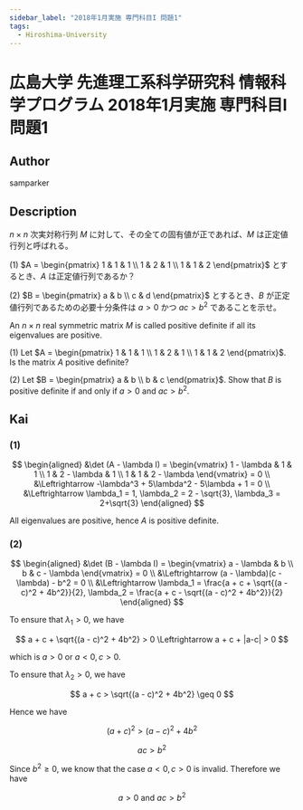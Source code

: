 ```yaml
---
sidebar_label: "2018年1月実施 専門科目I 問題1"
tags:
  - Hiroshima-University
---
```

# 広島大学 先進理工系科学研究科 情報科学プログラム 2018年1月実施 専門科目I 問題1


## **Author**
samparker

## **Description**
$n \times n$ 次実対称行列 $M$ に対して、その全ての固有値が正であれば、$M$ は正定値行列と呼ばれる。

(1) $A = \begin{pmatrix} 1 & 1 & 1 \\ 1 & 2 & 1 \\ 1 & 1 & 2 \end{pmatrix}$ とするとき、$A$ は正定値行列であるか？

(2) $B = \begin{pmatrix} a & b \\ c & d \end{pmatrix}$ とするとき、$B$ が正定値行列であるための必要十分条件は $a > 0$ かつ $ac > b^2$ であることを示せ。

An $n \times n$ real symmetric matrix $M$ is called positive definite if all its eigenvalues are positive.

(1) Let $A = \begin{pmatrix} 1 & 1 & 1 \\ 1 & 2 & 1 \\ 1 & 1 & 2 \end{pmatrix}$. Is the matrix $A$ positive definite?

(2) Let $B = \begin{pmatrix} a & b \\ b & c \end{pmatrix}$. Show that $B$ is positive definite if and only if $a > 0$ and $ac > b^2$.

## **Kai**
### (1)

$$
\begin{aligned}
&\det (A - \lambda I) = \begin{vmatrix}
    1 - \lambda & 1 & 1 \\
    1 & 2 - \lambda & 1 \\
    1 & 1 & 2 - \lambda
\end{vmatrix} = 0 \\
&\Leftrightarrow -\lambda^3 + 5\lambda^2 - 5\lambda + 1 = 0 \\
&\Leftrightarrow \lambda_1 = 1, \lambda_2 = 2 - \sqrt{3}, \lambda_3 = 2+\sqrt{3}
\end{aligned}
$$

All eigenvalues are positive, hence $A$ is positive definite.

### (2)

$$
\begin{aligned}
&\det (B - \lambda I) = 
\begin{vmatrix}
    a - \lambda & b \\ b & c - \lambda
\end{vmatrix} = 0 \\
&\Leftrightarrow
(a - \lambda)(c - \lambda) - b^2 = 0 \\
&\Leftrightarrow \lambda_1 = \frac{a + c + \sqrt{(a - c)^2 + 4b^2}}{2}, \lambda_2 = \frac{a + c - \sqrt{(a - c)^2 + 4b^2}}{2}
\end{aligned}
$$

To ensure that $\lambda_1 > 0$, we have

$$
a + c + \sqrt{(a - c)^2 + 4b^2} > 0 \Leftrightarrow a + c + |a-c| > 0
$$

which is $a > 0$ or $a < 0, c > 0$.

To ensure that $\lambda_2 > 0$, we have

$$
a + c > \sqrt{(a - c)^2 + 4b^2} \geq 0
$$

Hence we have

$$
(a+c)^2 > (a-c)^2 + 4b^2
$$

$$
ac > b^2
$$

Since $b^2 \geq 0$, we know that the case $a < 0, c > 0$ is invalid.
Therefore we have

$$
a > 0 \text{ and } ac > b^2
$$
